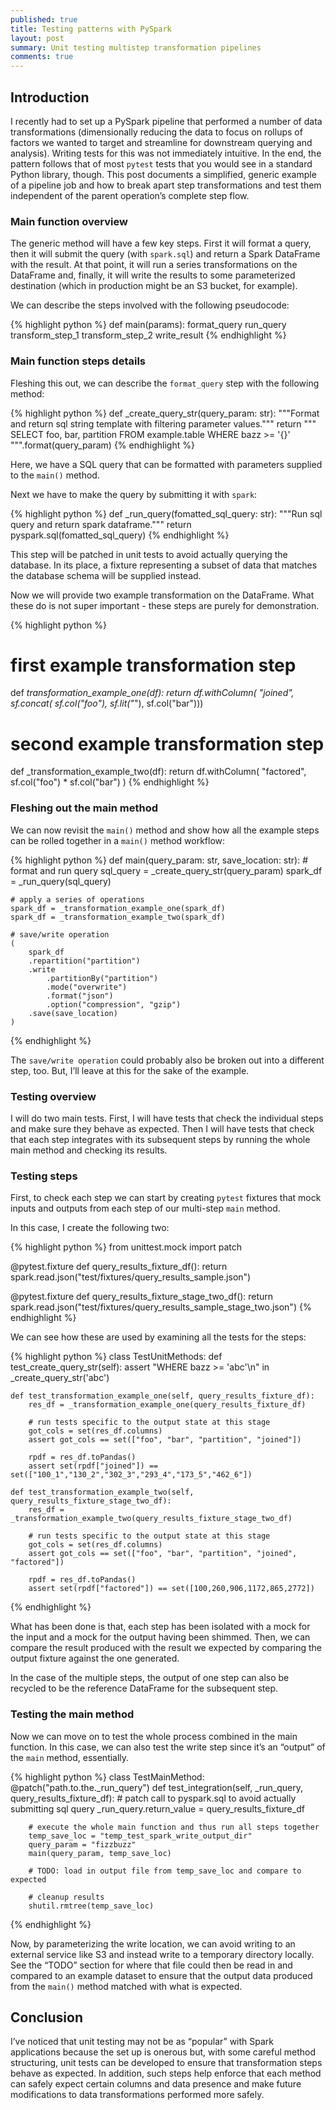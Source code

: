 ```yaml
---
published: true
title: Testing patterns with PySpark
layout: post
summary: Unit testing multistep transformation pipelines
comments: true
---
```



## Introduction

I recently had to set up a PySpark pipeline that performed a number of data transformations (dimensionally reducing the data to focus on rollups of factors we wanted to target and streamline for downstream querying and analysis). Writing tests for this was not immediately intuitive. In the end, the pattern follows that of most `pytest` tests that you would see in a standard Python library, though. This post documents a simplified, generic example of a pipeline job and how to break apart step transformations and test them independent of the parent operation’s complete step flow. 

### Main function overview

The generic method will have a few key steps. First it will format a query, then it will submit the query (with `spark.sql`) and return a Spark DataFrame with the result. At that point, it will run a series transformations on the DataFrame and, finally, it will write the results to some parameterized destination (which in production might be an S3 bucket, for example).

We can describe the steps involved with the following pseudocode:

{% highlight python %}
def main(params):
    format_query
    run_query
    transform_step_1
    transform_step_2
    write_result
{% endhighlight %}

### Main function steps details

Fleshing this out, we can describe the `format_query` step with the following method:

{% highlight python %}
def _create_query_str(query_param: str):
    """Format and return sql string template with filtering parameter values."""
    return """
        SELECT foo, bar, partition
        FROM example.table
        WHERE bazz >= '{}'
    """.format(query_param)
{% endhighlight %}

Here, we have a SQL query that can be formatted with parameters supplied to the `main()` method.

Next we have to make the query by submitting it with `spark`:

{% highlight python %}
def _run_query(fomatted_sql_query: str):
    """Run sql query and return spark dataframe."""
    return pyspark.sql(fomatted_sql_query)
{% endhighlight %}

This step will be patched in unit tests to avoid actually querying the database. In its place, a fixture representing a subset of data that matches the database schema will be supplied instead.

Now we will provide two example transformation on the DataFrame. What these do is not super important - these steps are purely for demonstration.

{% highlight python %}
# first example transformation step
def _transformation_example_one(df):
    return df.withColumn(
        "joined",
        sf.concat(
            sf.col("foo"),
            sf.lit("_"),
            sf.col("bar")))


# second example transformation step
def _transformation_example_two(df):
    return df.withColumn(
        "factored",
        sf.col("foo") * sf.col("bar")
    )
{% endhighlight %}


### Fleshing out the main method

We can now revisit the `main()` method and show how all the example steps can be rolled together in a `main()` method workflow:

{% highlight python %}
def main(query_param: str, save_location: str):
    # format and run query
    sql_query = _create_query_str(query_param)
    spark_df = _run_query(sql_query)

    # apply a series of operations
    spark_df = _transformation_example_one(spark_df)
    spark_df = _transformation_example_two(spark_df)

    # save/write operation
    (
        spark_df
        .repartition("partition")
        .write
            .partitionBy("partition")
            .mode("overwrite")
            .format("json")
            .option("compression", "gzip")
        .save(save_location)
    )
{% endhighlight %}

The `save/write operation` could probably also be broken out into a different step, too. But, I’ll leave at this for the sake of the example.

### Testing overview

I will do two main tests. First, I will have tests that check the individual steps and make sure they behave as expected. Then I will have tests that check that each step integrates with its subsequent steps by running the whole main method and checking its results.

### Testing steps

First, to check each step we can start by creating `pytest` fixtures that mock inputs and outputs from each step of our multi-step `main` method.

In this case, I create the following two:

{% highlight python %}
from unittest.mock import patch


@pytest.fixture
def query_results_fixture_df():
    return spark.read.json("test/fixtures/query_results_sample.json")


@pytest.fixture
def query_results_fixture_stage_two_df():
    return spark.read.json("test/fixtures/query_results_sample_stage_two.json")
{% endhighlight %}

We can see how these are used by examining all the tests for the steps:

{% highlight python %}
class TestUnitMethods:
    def test_create_query_str(self):
        assert "WHERE bazz >= 'abc'\n" in _create_query_str('abc')

    def test_transformation_example_one(self, query_results_fixture_df):
        res_df = _transformation_example_one(query_results_fixture_df)

        # run tests specific to the output state at this stage
        got_cols = set(res_df.columns)
        assert got_cols == set(["foo", "bar", "partition", "joined"])

        rpdf = res_df.toPandas()
        assert set(rpdf["joined"]) == set(["100_1","130_2","302_3","293_4","173_5","462_6"])

    def test_transformation_example_two(self, query_results_fixture_stage_two_df):
        res_df = _transformation_example_two(query_results_fixture_stage_two_df)

        # run tests specific to the output state at this stage
        got_cols = set(res_df.columns)
        assert got_cols == set(["foo", "bar", "partition", "joined", "factored"])

        rpdf = res_df.toPandas()
        assert set(rpdf["factored"]) == set([100,260,906,1172,865,2772])
{% endhighlight %}

What has been done is that, each step has been isolated with a mock for the input and a mock for the output having been shimmed. Then, we can compare the result produced with the result we expected by comparing the output fixture against the one generated.

In the case of the multiple steps, the output of one step can also be recycled to be the reference DataFrame for the subsequent step.

### Testing the main method

Now we can move on to test the whole process combined in the main function. In this case, we can also test the write step since it’s an “output” of the `main` method, essentially.

{% highlight python %}
class TestMainMethod:
    @patch("path.to.the._run_query")
    def test_integration(self, _run_query, query_results_fixture_df):
        # patch call to pyspark.sql to avoid actually submitting sql query
        _run_query.return_value = query_results_fixture_df

        # execute the whole main function and thus run all steps together
        temp_save_loc = "temp_test_spark_write_output_dir"
        query_param = "fizzbuzz"
        main(query_param, temp_save_loc)

        # TODO: load in output file from temp_save_loc and compare to expected

        # cleanup results
        shutil.rmtree(temp_save_loc)
{% endhighlight %}

Now, by parameterizing the write location, we can avoid writing to an external service like S3 and instead write to a temporary directory locally. See the “TODO” section for where that file could then be read in and compared to an example dataset to ensure that the output data produced from the `main()` method matched with what is expected.

## Conclusion

I’ve noticed that unit testing may not be as “popular” with Spark applications because the set up is onerous but, with some careful method structuring, unit tests can be developed to ensure that transformation steps behave as expected. In addition, such steps help enforce that each method can safely expect certain columns and data presence and make future modifications to data transformations performed more safely.